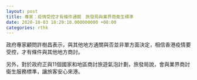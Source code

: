 ```yaml
---
layout: post
title: 專家：疫情受控才有條件通關　旅發局與業界商衞生標準
date: 2020-10-03 18:29:18.000000000 +08:00
categories: rthk
---
```


政府專家顧問許樹昌表示，與其他地方通關與否並非單方面決定，相信香港疫情要受控，才有條件與其他地方商討。

另外，對於政府正與11個國家和地區商討旅遊氣泡計劃，旅發局說，會與業界商討衛生服務標準，讓旅客安心來港。
